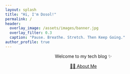 ```yaml
---
layout: splash
title: "Hi, I'm Dosol!"
permalink: /
header:
  overlay_image: /assets/images/banner.jpg
  overlay_filter: 0.3
  caption: "Pause. Breathe. Stretch. Then Keep Going."
author_profile: true
---
```


<div style="text-align: center;">
  <p>Welcome to my tech blog ✨</p>
  <a href="/about/" class="btn">🧑‍💻 About Me</a>
</div>
